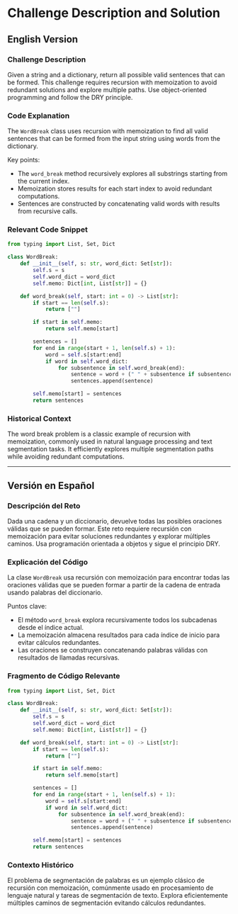 # Challenge Description and Solution

## English Version

### Challenge Description
Given a string and a dictionary, return all possible valid sentences that can be formed. This challenge requires recursion with memoization to avoid redundant solutions and explore multiple paths. Use object-oriented programming and follow the DRY principle.

### Code Explanation
The `WordBreak` class uses recursion with memoization to find all valid sentences that can be formed from the input string using words from the dictionary.

Key points:
- The `word_break` method recursively explores all substrings starting from the current index.
- Memoization stores results for each start index to avoid redundant computations.
- Sentences are constructed by concatenating valid words with results from recursive calls.

### Relevant Code Snippet

```python
from typing import List, Set, Dict

class WordBreak:
    def __init__(self, s: str, word_dict: Set[str]):
        self.s = s
        self.word_dict = word_dict
        self.memo: Dict[int, List[str]] = {}

    def word_break(self, start: int = 0) -> List[str]:
        if start == len(self.s):
            return [""]

        if start in self.memo:
            return self.memo[start]

        sentences = []
        for end in range(start + 1, len(self.s) + 1):
            word = self.s[start:end]
            if word in self.word_dict:
                for subsentence in self.word_break(end):
                    sentence = word + (" " + subsentence if subsentence else "")
                    sentences.append(sentence)

        self.memo[start] = sentences
        return sentences
```

### Historical Context
The word break problem is a classic example of recursion with memoization, commonly used in natural language processing and text segmentation tasks. It efficiently explores multiple segmentation paths while avoiding redundant computations.

---

## Versión en Español

### Descripción del Reto
Dada una cadena y un diccionario, devuelve todas las posibles oraciones válidas que se pueden formar. Este reto requiere recursión con memoización para evitar soluciones redundantes y explorar múltiples caminos. Usa programación orientada a objetos y sigue el principio DRY.

### Explicación del Código
La clase `WordBreak` usa recursión con memoización para encontrar todas las oraciones válidas que se pueden formar a partir de la cadena de entrada usando palabras del diccionario.

Puntos clave:
- El método `word_break` explora recursivamente todos los subcadenas desde el índice actual.
- La memoización almacena resultados para cada índice de inicio para evitar cálculos redundantes.
- Las oraciones se construyen concatenando palabras válidas con resultados de llamadas recursivas.

### Fragmento de Código Relevante

```python
from typing import List, Set, Dict

class WordBreak:
    def __init__(self, s: str, word_dict: Set[str]):
        self.s = s
        self.word_dict = word_dict
        self.memo: Dict[int, List[str]] = {}

    def word_break(self, start: int = 0) -> List[str]:
        if start == len(self.s):
            return [""]

        if start in self.memo:
            return self.memo[start]

        sentences = []
        for end in range(start + 1, len(self.s) + 1):
            word = self.s[start:end]
            if word in self.word_dict:
                for subsentence in self.word_break(end):
                    sentence = word + (" " + subsentence if subsentence else "")
                    sentences.append(sentence)

        self.memo[start] = sentences
        return sentences
```

### Contexto Histórico
El problema de segmentación de palabras es un ejemplo clásico de recursión con memoización, comúnmente usado en procesamiento de lenguaje natural y tareas de segmentación de texto. Explora eficientemente múltiples caminos de segmentación evitando cálculos redundantes.
